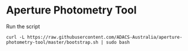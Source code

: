 # Aperture Photometry Tool
Run the script

```shell
curl -L https://raw.githubusercontent.com/ADACS-Australia/aperture-photometry-tool/master/bootstrap.sh | sudo bash
```
